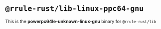 # `@rrule-rust/lib-linux-ppc64-gnu`

This is the **powerpc64le-unknown-linux-gnu** binary for `@rrule-rust/lib`
